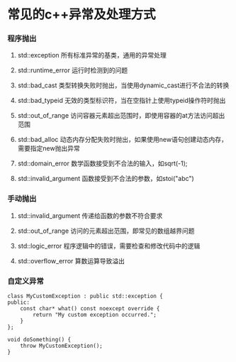 # 常见的c++异常及处理方式
### 程序抛出
1. std::exception
所有标准异常的基类，通用的异常处理

2. std::runtime_error
运行时检测到的问题

1. std::bad_cast
类型转换失败时抛出，当使用dynamic_cast进行不合法的转换

2. std::bad_typeid
无效的类型标识符，当在空指针上使用typeid操作符时抛出

3. std::out_of_range
访问容器元素超出范围时，即使用容器的at方法访问超出范围

4. std::bad_alloc
动态内存分配失败时抛出，如果使用new语句创建动态内存，需要指定new抛出异常

5. std::domain_error
数学函数接受到不合法的输入，如sqrt(-1);

6. std::invalid_argument
函数接受到不合法的参数，如stoi("abc")

### 手动抛出
1. std::invalid_argument
传递给函数的参数不符合要求

2. std::out_of_range
访问的元素超出范围，即常见的数组越界问题

3. std::logic_error
程序逻辑中的错误，需要检查和修改代码中的逻辑

5. std::overflow_error
算数运算导致溢出

### 自定义异常
```
class MyCustomException : public std::exception {
public:
    const char* what() const noexcept override {
        return "My custom exception occurred.";
    }
};

void doSomething() {
    throw MyCustomException();
}
```